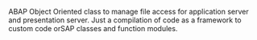 ABAP Object Oriented class to manage file access for application server and presentation server.
Just a compilation of code as a framework to custom code orSAP classes and function modules.
